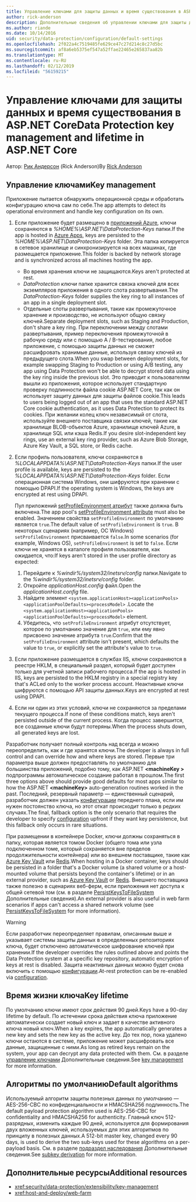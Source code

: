 ```yaml
---
title: Управление ключами для защиты данных и время существования в ASP.NET Core
author: rick-anderson
description: Дополнительные сведения об управлении ключами для защиты данных и время существования в ASP.NET Core.
ms.author: riande
ms.date: 10/14/2016
uid: security/data-protection/configuration/default-settings
ms.openlocfilehash: 2f022a4c7519485fe629ce47c27d214c8c27d5bc
ms.sourcegitcommit: af8a6eb5375ef547a52ffae22465e265837aa82b
ms.translationtype: MT
ms.contentlocale: ru-RU
ms.lasthandoff: 02/12/2019
ms.locfileid: "56159215"
---
```

# <a name="data-protection-key-management-and-lifetime-in-aspnet-core"></a><span data-ttu-id="ced7f-103">Управление ключами для защиты данных и время существования в ASP.NET Core</span><span class="sxs-lookup"><span data-stu-id="ced7f-103">Data Protection key management and lifetime in ASP.NET Core</span></span>

<span data-ttu-id="ced7f-104">Автор: [Рик Андерсон](https://twitter.com/RickAndMSFT) (Rick Anderson)</span><span class="sxs-lookup"><span data-stu-id="ced7f-104">By [Rick Anderson](https://twitter.com/RickAndMSFT)</span></span>

## <a name="key-management"></a><span data-ttu-id="ced7f-105">Управление ключами</span><span class="sxs-lookup"><span data-stu-id="ced7f-105">Key management</span></span>

<span data-ttu-id="ced7f-106">Приложение пытается обнаружить операционной среды и обработать конфигурацию ключа сам по себе.</span><span class="sxs-lookup"><span data-stu-id="ced7f-106">The app attempts to detect its operational environment and handle key configuration on its own.</span></span>

1. <span data-ttu-id="ced7f-107">Если приложение будет размещено в [приложений Azure](https://azure.microsoft.com/services/app-service/), ключи сохраняются в *%HOME%\ASP.NET\DataProtection-Keys* папки.</span><span class="sxs-lookup"><span data-stu-id="ced7f-107">If the app is hosted in [Azure Apps](https://azure.microsoft.com/services/app-service/), keys are persisted to the *%HOME%\ASP.NET\DataProtection-Keys* folder.</span></span> <span data-ttu-id="ced7f-108">Эта папка копируется в сетевое хранилище и синхронизируется на всех машинах, где размещается приложение.</span><span class="sxs-lookup"><span data-stu-id="ced7f-108">This folder is backed by network storage and is synchronized across all machines hosting the app.</span></span>
   * <span data-ttu-id="ced7f-109">Во время хранения ключи не защищаются.</span><span class="sxs-lookup"><span data-stu-id="ced7f-109">Keys aren't protected at rest.</span></span>
   * <span data-ttu-id="ced7f-110">*DataProtection ключи* папке хранится связка ключей для всех экземпляров приложения в одного слота развертывания.</span><span class="sxs-lookup"><span data-stu-id="ced7f-110">The *DataProtection-Keys* folder supplies the key ring to all instances of an app in a single deployment slot.</span></span>
   * <span data-ttu-id="ced7f-111">Отдельные слоты развертывания, такие как промежуточное хранение и производство, не используют общую связку ключей.</span><span class="sxs-lookup"><span data-stu-id="ced7f-111">Separate deployment slots, such as Staging and Production, don't share a key ring.</span></span> <span data-ttu-id="ced7f-112">При переключении между слотами развертывания, пример переключения промежуточной в рабочую среду или с помощью A / B-тестирования, любое приложение, с помощью защиты данных не сможет расшифровать хранимые данные, используя связку ключей из предыдущего слота.</span><span class="sxs-lookup"><span data-stu-id="ced7f-112">When you swap between deployment slots, for example swapping Staging to Production or using A/B testing, any app using Data Protection won't be able to decrypt stored data using the key ring inside the previous slot.</span></span> <span data-ttu-id="ced7f-113">Это приводит к пользователям вышли из приложения, которое использует стандартную проверку подлинности файла cookie ASP.NET Core, так как он использует защиту данных для защиты файлов cookie.</span><span class="sxs-lookup"><span data-stu-id="ced7f-113">This leads to users being logged out of an app that uses the standard ASP.NET Core cookie authentication, as it uses Data Protection to protect its cookies.</span></span> <span data-ttu-id="ced7f-114">При желании колец ключ независимый от слота, используйте внешнего поставщика связки ключей, такие как хранилище BLOB-объектов Azure, хранилище ключей Azure, в хранилище SQL или кэша Redis.</span><span class="sxs-lookup"><span data-stu-id="ced7f-114">If you desire slot-independent key rings, use an external key ring provider, such as Azure Blob Storage, Azure Key Vault, a SQL store, or Redis cache.</span></span>

1. <span data-ttu-id="ced7f-115">Если профиль пользователя, ключи сохраняются в *%LOCALAPPDATA%\ASP.NET\DataProtection-Keys* папки.</span><span class="sxs-lookup"><span data-stu-id="ced7f-115">If the user profile is available, keys are persisted to the *%LOCALAPPDATA%\ASP.NET\DataProtection-Keys* folder.</span></span> <span data-ttu-id="ced7f-116">Если операционная система Windows, они шифруются при хранении с помощью DPAPI.</span><span class="sxs-lookup"><span data-stu-id="ced7f-116">If the operating system is Windows, the keys are encrypted at rest using DPAPI.</span></span>

   <span data-ttu-id="ced7f-117">Пул приложений [setProfileEnvironment атрибут](/iis/configuration/system.applicationhost/applicationpools/add/processmodel#configuration) также должна быть включена.</span><span class="sxs-lookup"><span data-stu-id="ced7f-117">The app pool's [setProfileEnvironment attribute](/iis/configuration/system.applicationhost/applicationpools/add/processmodel#configuration) must also be enabled.</span></span> <span data-ttu-id="ced7f-118">Значением свойства `setProfileEnvironment` по умолчанию является `true`.</span><span class="sxs-lookup"><span data-stu-id="ced7f-118">The default value of `setProfileEnvironment` is `true`.</span></span> <span data-ttu-id="ced7f-119">В некоторых сценариях (например, ОС Windows) `setProfileEnvironment` присваивается `false`.</span><span class="sxs-lookup"><span data-stu-id="ced7f-119">In some scenarios (for example, Windows OS), `setProfileEnvironment` is set to `false`.</span></span> <span data-ttu-id="ced7f-120">Если ключи не хранятся в каталоге профиля пользователя, как ожидается, что:</span><span class="sxs-lookup"><span data-stu-id="ced7f-120">If keys aren't stored in the user profile directory as expected:</span></span>

   1. <span data-ttu-id="ced7f-121">Перейдите к *%windir%/system32/inetsrv/config* папки.</span><span class="sxs-lookup"><span data-stu-id="ced7f-121">Navigate to the *%windir%/system32/inetsrv/config* folder.</span></span>
   1. <span data-ttu-id="ced7f-122">Откройте *applicationHost.config* файл.</span><span class="sxs-lookup"><span data-stu-id="ced7f-122">Open the *applicationHost.config* file.</span></span>
   1. <span data-ttu-id="ced7f-123">Найдите элемент `<system.applicationHost><applicationPools><applicationPoolDefaults><processModel>` .</span><span class="sxs-lookup"><span data-stu-id="ced7f-123">Locate the `<system.applicationHost><applicationPools><applicationPoolDefaults><processModel>` element.</span></span>
   1. <span data-ttu-id="ced7f-124">Убедитесь, что `setProfileEnvironment` атрибут отсутствует, которое по умолчанию значение для `true`, или ему явно присвоено значение атрибута `true`.</span><span class="sxs-lookup"><span data-stu-id="ced7f-124">Confirm that the `setProfileEnvironment` attribute isn't present, which defaults the value to `true`, or explicitly set the attribute's value to `true`.</span></span>

1. <span data-ttu-id="ced7f-125">Если приложение размещается в службах IIS, ключи сохраняются в реестре HKLM, в специальный раздел, который будет доступен только для учетной записи рабочего процесса.</span><span class="sxs-lookup"><span data-stu-id="ced7f-125">If the app is hosted in IIS, keys are persisted to the HKLM registry in a special registry key that's ACLed only to the worker process account.</span></span> <span data-ttu-id="ced7f-126">Неактивные ключи шифруются с помощью API защиты данных.</span><span class="sxs-lookup"><span data-stu-id="ced7f-126">Keys are encrypted at rest using DPAPI.</span></span>

1. <span data-ttu-id="ced7f-127">Если ни один из этих условий, ключи не сохраняются за пределами текущего процесса.</span><span class="sxs-lookup"><span data-stu-id="ced7f-127">If none of these conditions match, keys aren't persisted outside of the current process.</span></span> <span data-ttu-id="ced7f-128">Когда процесс завершится, все созданные ключи будут потеряны.</span><span class="sxs-lookup"><span data-stu-id="ced7f-128">When the process shuts down, all generated keys are lost.</span></span>

<span data-ttu-id="ced7f-129">Разработчик получает полный контроль над всегда и можно переопределить, как и где хранятся ключи.</span><span class="sxs-lookup"><span data-stu-id="ced7f-129">The developer is always in full control and can override how and where keys are stored.</span></span> <span data-ttu-id="ced7f-130">Первые три параметра выше должен предоставлять по умолчанию для большинства приложений, подобно тому, как ASP.NET  **\<machineKey >** подпрограммы автоматическое создание работал в прошлом.</span><span class="sxs-lookup"><span data-stu-id="ced7f-130">The first three options above should provide good defaults for most apps similar to how the ASP.NET **\<machineKey>** auto-generation routines worked in the past.</span></span> <span data-ttu-id="ced7f-131">Последний, резервный параметр — единственный сценарий, разработчик должен указать [конфигурации](xref:security/data-protection/configuration/overview) переднего плана, если им нужен постоянство ключа, но этот откат происходит только в редких случаях.</span><span class="sxs-lookup"><span data-stu-id="ced7f-131">The final, fallback option is the only scenario that requires the developer to specify [configuration](xref:security/data-protection/configuration/overview) upfront if they want key persistence, but this fallback only occurs in rare situations.</span></span>

<span data-ttu-id="ced7f-132">При размещении в контейнере Docker, ключи должны сохраняться в папку, которая является томом Docker (общего тома или узла подключенном томе, который сохраняется вне пределов продолжительности контейнера) или во внешнем поставщике, такие как [Azure Key Vault](https://azure.microsoft.com/services/key-vault/) или [Redis](https://redis.io/).</span><span class="sxs-lookup"><span data-stu-id="ced7f-132">When hosting in a Docker container, keys should be persisted in a folder that's a Docker volume (a shared volume or a host-mounted volume that persists beyond the container's lifetime) or in an external provider, such as [Azure Key Vault](https://azure.microsoft.com/services/key-vault/) or [Redis](https://redis.io/).</span></span> <span data-ttu-id="ced7f-133">Внешнего поставщика также полезно в сценариях веб-ферм, если приложения нет доступа к общей сетевой том (см. в разделе [PersistKeysToFileSystem](xref:security/data-protection/configuration/overview#persistkeystofilesystem) Дополнительные сведения).</span><span class="sxs-lookup"><span data-stu-id="ced7f-133">An external provider is also useful in web farm scenarios if apps can't access a shared network volume (see [PersistKeysToFileSystem](xref:security/data-protection/configuration/overview#persistkeystofilesystem) for more information).</span></span>

> [!WARNING]
> <span data-ttu-id="ced7f-134">Если разработчик переопределяет правилам, описанным выше и указывает системы защиты данных в определенных репозиториях ключа, будет отключено автоматическое шифрование ключей при хранении.</span><span class="sxs-lookup"><span data-stu-id="ced7f-134">If the developer overrides the rules outlined above and points the Data Protection system at a specific key repository, automatic encryption of keys at rest is disabled.</span></span> <span data-ttu-id="ced7f-135">Защита неактивных данных можно будет снова включить с помощью [конфигурации](xref:security/data-protection/configuration/overview).</span><span class="sxs-lookup"><span data-stu-id="ced7f-135">At-rest protection can be re-enabled via [configuration](xref:security/data-protection/configuration/overview).</span></span>

## <a name="key-lifetime"></a><span data-ttu-id="ced7f-136">Время жизни ключа</span><span class="sxs-lookup"><span data-stu-id="ced7f-136">Key lifetime</span></span>

<span data-ttu-id="ced7f-137">По умолчанию ключи имеют срок действия 90 дней.</span><span class="sxs-lookup"><span data-stu-id="ced7f-137">Keys have a 90-day lifetime by default.</span></span> <span data-ttu-id="ced7f-138">По истечении срока действия ключа приложение автоматически создает новый ключ и задает в качестве активного ключа новый ключ.</span><span class="sxs-lookup"><span data-stu-id="ced7f-138">When a key expires, the app automatically generates a new key and sets the new key as the active key.</span></span> <span data-ttu-id="ced7f-139">До тех пор, пока удалено ключи остаются в системе, приложение может расшифровать все данные, защищенные с ними.</span><span class="sxs-lookup"><span data-stu-id="ced7f-139">As long as retired keys remain on the system, your app can decrypt any data protected with them.</span></span> <span data-ttu-id="ced7f-140">См. в разделе [управление ключами](xref:security/data-protection/implementation/key-management#key-expiration-and-rolling) Дополнительные сведения.</span><span class="sxs-lookup"><span data-stu-id="ced7f-140">See [key management](xref:security/data-protection/implementation/key-management#key-expiration-and-rolling) for more information.</span></span>

## <a name="default-algorithms"></a><span data-ttu-id="ced7f-141">Алгоритмы по умолчанию</span><span class="sxs-lookup"><span data-stu-id="ced7f-141">Default algorithms</span></span>

<span data-ttu-id="ced7f-142">Используемый алгоритм защиты полезных данных по умолчанию — AES-256-CBC по конфиденциальности и HMACSHA256 подлинность.</span><span class="sxs-lookup"><span data-stu-id="ced7f-142">The default payload protection algorithm used is AES-256-CBC for confidentiality and HMACSHA256 for authenticity.</span></span> <span data-ttu-id="ced7f-143">Главный ключ 512-разрядных, изменить каждые 90 дней, используется для формирования двух вложенных ключей, используемых для этих алгоритмов по принципу в полезных данных.</span><span class="sxs-lookup"><span data-stu-id="ced7f-143">A 512-bit master key, changed every 90 days, is used to derive the two sub-keys used for these algorithms on a per-payload basis.</span></span> <span data-ttu-id="ced7f-144">См. в разделе [подраздел наследования](xref:security/data-protection/implementation/subkeyderivation#additional-authenticated-data-and-subkey-derivation) Дополнительные сведения.</span><span class="sxs-lookup"><span data-stu-id="ced7f-144">See [subkey derivation](xref:security/data-protection/implementation/subkeyderivation#additional-authenticated-data-and-subkey-derivation) for more information.</span></span>

## <a name="additional-resources"></a><span data-ttu-id="ced7f-145">Дополнительные ресурсы</span><span class="sxs-lookup"><span data-stu-id="ced7f-145">Additional resources</span></span>

* <xref:security/data-protection/extensibility/key-management>
* <xref:host-and-deploy/web-farm>
